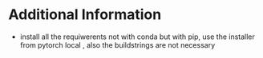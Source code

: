 


# Additional Information


- install all the requiwerents not with conda but with pip, use the installer from pytorch local , also the buildstrings are not necessary









